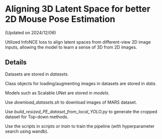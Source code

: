 # Aligning 3D Latent Space for better 2D Mouse Pose Estimation

(Updated on 2024/12/06)

Utilized InfoNCE loss to align latent spaces from different-view 2D image inputs, allowing the model to learn a sense of 3D from 2D images.

## Details

Datasets are stored in _datasets_.

Class objects for loading/augmenting images in datasets are stored in _data_.

Models such as Scalable UNet are stored in _models_.

Use _download\_datasets.sh_ to download images of MARS dataset.

Use _build\_resized\_PE\_dataset\_from\_local\_YOLO.py_ to generate the cropped dataset for Top-down methods.

Use the scripts in _scripts_ or _train_ to train the pipeline (with hyperparameter search using wandb).

<!-- ## Memo

Now using only 500 images from MARS for training/validation, this can be adjust at _data/dataset.py:88_.

## (Deprecated) Memo for SLEAP

The directory started to train model has to be the same place used `convert_COCO_to_slp.py`. -->